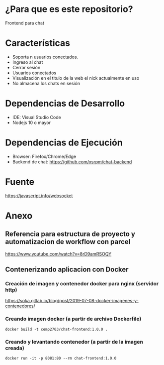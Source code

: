# ¿Para que es este repositorio?

Frontend para chat

# Características
- Soporta n usuarios conectados.
- Ingreso al chat
- Cerrar sesión
- Usuarios conectados
- Visualización en el titulo de la web el nick actualmente en uso
- No almacena los chats en sesión

# Dependencias de Desarrollo

* IDE: Visual Studio Code
* Nodejs 10 o mayor

# Dependencias de Ejecución

* Browser: Firefox/Chrome/Edge
* Backend de chat: https://github.com/xsrpm/chat-backend

# Fuente
https://javascript.info/websocket

# Anexo

## Referencia para estructura de proyecto y automatizacion de workflow con parcel
https://www.youtube.com/watch?v=8rD9amRSOQY

## Contenerizando aplicacion con Docker

### Creación de imagen y contenedor docker para nginx (servidor http)
https://soka.gitlab.io/blog/post/2019-07-08-docker-imagenes-y-contenedores/

### Creando imagen docker (a partir de archivo Dockerfile)

    docker build -t cemp2703/chat-frontend:1.0.0 .

### Creando y levantando contenedor (a partir de la imagen creada)

    docker run -it -p 8081:80 --rm chat-frontend:1.0.0